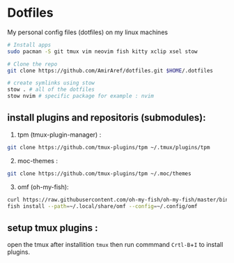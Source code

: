 # Dotfiles
My personal config files (dotfiles) on my linux machines


```bash
# Install apps
sudo pacman -S git tmux vim neovim fish kitty xclip xsel stow

# Clone the repo
git clone https://github.com/AmirAref/dotfiles.git $HOME/.dotfiles

# create symlinks using stow
stow . # all of the dotfiles
stow nvim # specific package for example : nvim
```

## install plugins and repositoris (submodules):
1. tpm (tmux-plugin-manager) :
```bash
git clone https://github.com/tmux-plugins/tpm ~/.tmux/plugins/tpm
```
  

<!--

2. Vundle :
```bash
git clone https://github.com/VundleVim/Vundle.vim.git ~/.vim/bundle/Vundle.vim
```

-->

2. moc-themes :  
```bash
git clone https://github.com/tmux-plugins/tpm ~/.moc/themes
```
  

3. omf (oh-my-fish):
```bash
curl https://raw.githubusercontent.com/oh-my-fish/oh-my-fish/master/bin/install > install
fish install --path=~/.local/share/omf --config=~/.config/omf
```

## setup tmux plugins :  
open the tmux after installition `tmux` then run commmand `Crtl-B`+`I` to install plugins.  

<!--
## setup vim plugins :  
run commmand below to install vim's plugins.  
```bash
nvim
```
-->


